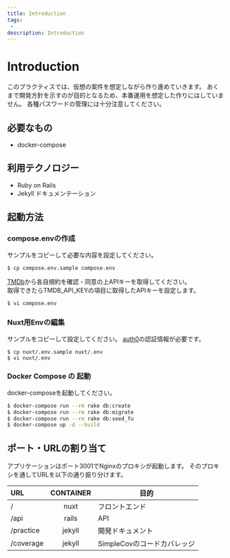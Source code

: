 ```yaml
---
title: Introduction
tags:
 -
description: Introduction
---
```


# Introduction
このプラクティスでは、仮想の案件を想定しながら作り進めていきます。
あくまで開発方針を示すのが目的となるため、本番運用を想定した作りにはしていません。
各種パスワードの管理には十分注意してください。

## 必要なもの
- docker-compose

## 利用テクノロジー
- Ruby on Rails
- Jekyll
  ドキュメンテーション

## 起動方法
### compose.envの作成
サンプルをコピーして必要な内容を設定してください。
```bash
$ cp compose.env.sample compose.env
```
<a href="https://www.themoviedb.org/">TMDb</a>から各自規約を確認・同意の上APIキーを取得してください。<br />
取得できたらTMDB_API_KEYの項目に取得したAPIキーを設定します。
```bash
$ vi compose.env
```

### Nuxt用Envの編集
サンプルをコピーして設定してください。
<a href="https://auth0.com/">auth0</a>の認証情報が必要です。
```
$ cp nuxt/.env.sample nuxt/.env
$ vi nuxt/.env
```

### Docker Compose の 起動
docker-composeを起動してください。
```bash
$ docker-compose run --rm rake db:create
$ docker-compose run --rm rake db:migrate
$ docker-compose run --rm rake db:seed_fu
$ docker-compose up -d --build
```

## ポート・URLの割り当て
アプリケーションはポート3001でNginxのプロキシが起動します。
そのプロキシを通してURLを以下の通り振り分けます。

| URL | CONTAINER | 目的 |
| :--- | :---: | ---- |
| / | nuxt | フロントエンド |
| /api | rails | API |
| /practice | jekyll | 開発ドキュメント |
| /coverage | jekyll | SimpleCovのコードカバレッジ |

